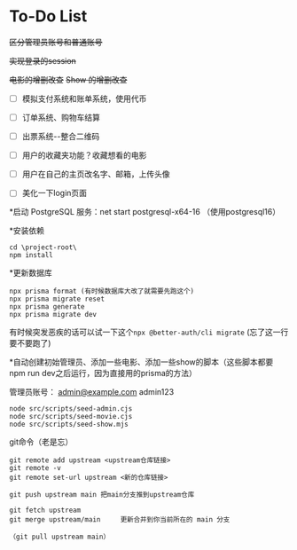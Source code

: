 # To-Do List

~~区分管理员账号和普通账号~~

~~实现登录的session~~

~~电影的增删改查~~
~~Show 的增删改查~~

- [ ] 模拟支付系统和账单系统，使用代币
- [ ] 订单系统、购物车结算
- [ ] 出票系统--整合二维码
- [ ] 用户的收藏夹功能？收藏想看的电影
- [ ] 用户在自己的主页改名字、邮箱，上传头像
- [ ] 美化一下login页面


*启动 PostgreSQL 服务：net start postgresql-x64-16 （使用postgresql16）

*安装依赖
```
cd \project-root\
npm install
```

*更新数据库
```
npx prisma format (有时候数据库大改了就需要先跑这个)
npx prisma migrate reset
npx prisma generate
npx prisma migrate dev 
```

有时候突发恶疾的话可以试一下这个`npx @better-auth/cli migrate` (忘了这一行要不要跑了)

*自动创建初始管理员、添加一些电影、添加一些show的脚本（这些脚本都要npm run dev之后运行，因为直接用的prisma的方法）

管理员账号： admin@example.com admin123

```
node src/scripts/seed-admin.cjs
node src/scripts/seed-movie.cjs
node src/scripts/seed-show.mjs
```

git命令（老是忘）
```
git remote add upstream <upstream仓库链接>
git remote -v
git remote set-url upstream <新的仓库链接>

git push upstream main 把main分支推到upstream仓库

git fetch upstream
git merge upstream/main     更新合并到你当前所在的 main 分支

（git pull upstream main）

```
